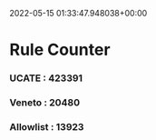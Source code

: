 2022-05-15 01:33:47.948038+00:00
# Rule Counter 
 ### UCATE : 423391

 ### Veneto : 20480

 ### Allowlist : 13923